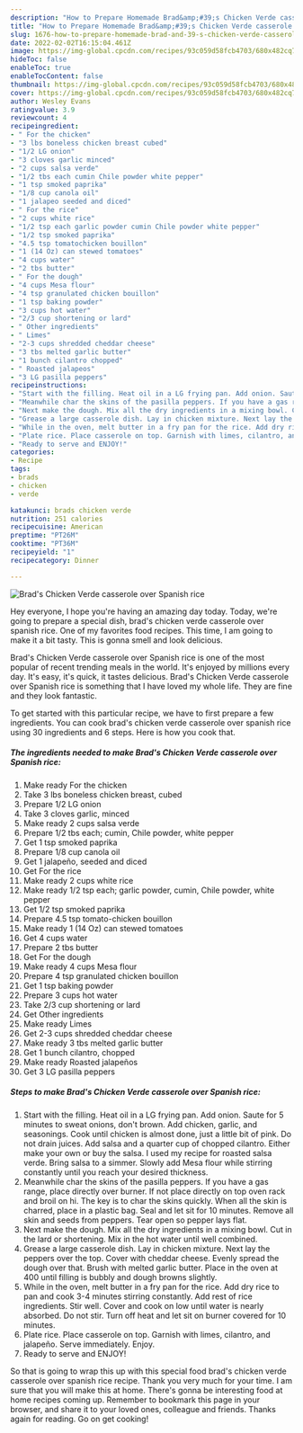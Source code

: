 ```yaml
---
description: "How to Prepare Homemade Brad&amp;#39;s Chicken Verde casserole over Spanish rice"
title: "How to Prepare Homemade Brad&amp;#39;s Chicken Verde casserole over Spanish rice"
slug: 1676-how-to-prepare-homemade-brad-and-39-s-chicken-verde-casserole-over-spanish-rice
date: 2022-02-02T16:15:04.461Z
image: https://img-global.cpcdn.com/recipes/93c059d58fcb4703/680x482cq70/brads-chicken-verde-casserole-over-spanish-rice-recipe-main-photo.jpg
hideToc: false
enableToc: true
enableTocContent: false
thumbnail: https://img-global.cpcdn.com/recipes/93c059d58fcb4703/680x482cq70/brads-chicken-verde-casserole-over-spanish-rice-recipe-main-photo.jpg
cover: https://img-global.cpcdn.com/recipes/93c059d58fcb4703/680x482cq70/brads-chicken-verde-casserole-over-spanish-rice-recipe-main-photo.jpg
author: Wesley Evans
ratingvalue: 3.9
reviewcount: 4
recipeingredient:
- " For the chicken"
- "3 lbs boneless chicken breast cubed"
- "1/2 LG onion"
- "3 cloves garlic minced"
- "2 cups salsa verde"
- "1/2 tbs each cumin Chile powder white pepper"
- "1 tsp smoked paprika"
- "1/8 cup canola oil"
- "1 jalapeo seeded and diced"
- " For the rice"
- "2 cups white rice"
- "1/2 tsp each garlic powder cumin Chile powder white pepper"
- "1/2 tsp smoked paprika"
- "4.5 tsp tomatochicken bouillon"
- "1 (14 Oz) can stewed tomatoes"
- "4 cups water"
- "2 tbs butter"
- " For the dough"
- "4 cups Mesa flour"
- "4 tsp granulated chicken bouillon"
- "1 tsp baking powder"
- "3 cups hot water"
- "2/3 cup shortening or lard"
- " Other ingredients"
- " Limes"
- "2-3 cups shredded cheddar cheese"
- "3 tbs melted garlic butter"
- "1 bunch cilantro chopped"
- " Roasted jalapeos"
- "3 LG pasilla peppers"
recipeinstructions:
- "Start with the filling. Heat oil in a LG frying pan. Add onion. Saute for 5 minutes to sweat onions, don&#39;t brown. Add chicken, garlic, and seasonings. Cook until chicken is almost done, just a little bit of pink. Do not drain juices. Add salsa and a quarter cup of chopped cilantro. Either make your own or buy the salsa. I used my recipe for roasted salsa verde. Bring salsa to a simmer. Slowly add Mesa flour while stirring constantly until you reach your desired thickness."
- "Meanwhile char the skins of the pasilla peppers. If you have a gas range, place directly over burner. If not place directly on top oven rack and broil on hi. The key is to char the skins quickly. When all the skin is charred, place in a plastic bag. Seal and let sit for 10 minutes. Remove all skin and seeds from peppers. Tear open so pepper lays flat."
- "Next make the dough. Mix all the dry ingredients in a mixing bowl. Cut in the lard or shortening. Mix in the hot water until well combined."
- "Grease a large casserole dish. Lay in chicken mixture. Next lay the peppers over the top. Cover with cheddar cheese. Evenly spread the dough over that. Brush with melted garlic butter. Place in the oven at 400 until filling is bubbly and dough browns slightly."
- "While in the oven, melt butter in a fry pan for the rice. Add dry rice to pan and cook 3-4 minutes stirring constantly. Add rest of rice ingredients. Stir well. Cover and cook on low until water is nearly absorbed. Do not stir. Turn off heat and let sit on burner covered for 10 minutes."
- "Plate rice. Place casserole on top. Garnish with limes, cilantro, and jalapeño. Serve immediately. Enjoy."
- "Ready to serve and ENJOY!"
categories:
- Recipe
tags:
- brads
- chicken
- verde

katakunci: brads chicken verde 
nutrition: 251 calories
recipecuisine: American
preptime: "PT26M"
cooktime: "PT36M"
recipeyield: "1"
recipecategory: Dinner

---
```



![Brad&#39;s Chicken Verde casserole over Spanish rice](https://img-global.cpcdn.com/recipes/93c059d58fcb4703/680x482cq70/brads-chicken-verde-casserole-over-spanish-rice-recipe-main-photo.jpg)

Hey everyone, I hope you're having an amazing day today. Today, we're going to prepare a special dish, brad&#39;s chicken verde casserole over spanish rice. One of my favorites food recipes. This time, I am going to make it a bit tasty. This is gonna smell and look delicious.

Brad&#39;s Chicken Verde casserole over Spanish rice is one of the most popular of recent trending meals in the world. It's enjoyed by millions every day. It's easy, it's quick, it tastes delicious. Brad&#39;s Chicken Verde casserole over Spanish rice is something that I have loved my whole life. They are fine and they look fantastic.




To get started with this particular recipe, we have to first prepare a few ingredients. You can cook brad&#39;s chicken verde casserole over spanish rice using 30 ingredients and 6 steps. Here is how you cook that.

<!--inarticleads1-->

##### The ingredients needed to make Brad&#39;s Chicken Verde casserole over Spanish rice:

1. Make ready  For the chicken
1. Take 3 lbs boneless chicken breast, cubed
1. Prepare 1/2 LG onion
1. Take 3 cloves garlic, minced
1. Make ready 2 cups salsa verde
1. Prepare 1/2 tbs each; cumin, Chile powder, white pepper
1. Get 1 tsp smoked paprika
1. Prepare 1/8 cup canola oil
1. Get 1 jalapeño, seeded and diced
1. Get  For the rice
1. Make ready 2 cups white rice
1. Make ready 1/2 tsp each; garlic powder, cumin, Chile powder, white pepper
1. Get 1/2 tsp smoked paprika
1. Prepare 4.5 tsp tomato-chicken bouillon
1. Make ready 1 (14 Oz) can stewed tomatoes
1. Get 4 cups water
1. Prepare 2 tbs butter
1. Get  For the dough
1. Make ready 4 cups Mesa flour
1. Prepare 4 tsp granulated chicken bouillon
1. Get 1 tsp baking powder
1. Prepare 3 cups hot water
1. Take 2/3 cup shortening or lard
1. Get  Other ingredients
1. Make ready  Limes
1. Get 2-3 cups shredded cheddar cheese
1. Make ready 3 tbs melted garlic butter
1. Get 1 bunch cilantro, chopped
1. Make ready  Roasted jalapeños
1. Get 3 LG pasilla peppers




<!--inarticleads2-->

##### Steps to make Brad&#39;s Chicken Verde casserole over Spanish rice:

1. Start with the filling. Heat oil in a LG frying pan. Add onion. Saute for 5 minutes to sweat onions, don&#39;t brown. Add chicken, garlic, and seasonings. Cook until chicken is almost done, just a little bit of pink. Do not drain juices. Add salsa and a quarter cup of chopped cilantro. Either make your own or buy the salsa. I used my recipe for roasted salsa verde. Bring salsa to a simmer. Slowly add Mesa flour while stirring constantly until you reach your desired thickness.
1. Meanwhile char the skins of the pasilla peppers. If you have a gas range, place directly over burner. If not place directly on top oven rack and broil on hi. The key is to char the skins quickly. When all the skin is charred, place in a plastic bag. Seal and let sit for 10 minutes. Remove all skin and seeds from peppers. Tear open so pepper lays flat.
1. Next make the dough. Mix all the dry ingredients in a mixing bowl. Cut in the lard or shortening. Mix in the hot water until well combined.
1. Grease a large casserole dish. Lay in chicken mixture. Next lay the peppers over the top. Cover with cheddar cheese. Evenly spread the dough over that. Brush with melted garlic butter. Place in the oven at 400 until filling is bubbly and dough browns slightly.
1. While in the oven, melt butter in a fry pan for the rice. Add dry rice to pan and cook 3-4 minutes stirring constantly. Add rest of rice ingredients. Stir well. Cover and cook on low until water is nearly absorbed. Do not stir. Turn off heat and let sit on burner covered for 10 minutes.
1. Plate rice. Place casserole on top. Garnish with limes, cilantro, and jalapeño. Serve immediately. Enjoy.
1. Ready to serve and ENJOY!



So that is going to wrap this up with this special food brad&#39;s chicken verde casserole over spanish rice recipe. Thank you very much for your time. I am sure that you will make this at home. There's gonna be interesting food at home recipes coming up. Remember to bookmark this page in your browser, and share it to your loved ones, colleague and friends. Thanks again for reading. Go on get cooking!
